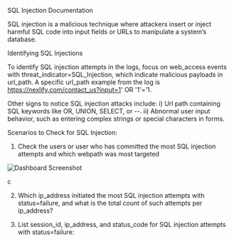 SQL Injection Documentation 

SQL injection is a malicious technique where attackers insert or inject harmful SQL code into input fields or URLs to manipulate a system’s database.


Identifying SQL Injections

To identify SQL injection attempts in the logs, focus on web_access events with threat_indicator=SQL_Injection, which indicate malicious payloads in url_path. A specific url_path example from the log is https://nexlify.com/contact_us?input=1' OR '1'='1. 

Other signs to notice SQL injection attacks include:
i) Url path containing SQL keywords like OR, UNION, SELECT, or --.
ii) Abnormal user input behavior, such as entering complex strings or special characters in forms.



Scenarios to Check for SQL Injection:

1. Check the users or user who has committed the most SQL injection attempts and which webpath was most targeted

![Dashboard Screenshot](Images/SQL/SQL1.png)

c

2. Which ip_address initiated the most SQL injection attempts with status=failure, and what is the total count of such attempts per ip_address?

3. List session_id, ip_address, and status_code for SQL injection attempts with status=failure:







